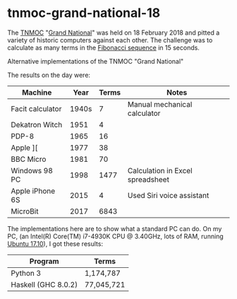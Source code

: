 # tnmoc-grand-national-18

The [TNMOC](http://www.tnmoc.org/) "[Grand National](http://www.tnmoc.org/news/news-releases/grand-digital-won-nine-year-old)" was held on 18 February 2018 and pitted a variety of historic computers against each other. The challenge was to calculate as many terms in the [Fibonacci sequence](https://en.wikipedia.org/wiki/Fibonacci_number) in 15 seconds. 

Alternative implementations of the TNMOC "Grand National"

The results on the day were:

| Machine | Year | Terms | Notes |
|---------|------|-------|-------|
| Facit calculator | 1940s | 7 | Manual mechanical calculator |
| Dekatron Witch | 1951 | 4 |  |
| PDP-8 | 1965 | 16 | |
| Apple ][ | 1977 | 38 |  |
| BBC Micro | 1981 | 70 |  |
| Windows 98 PC | 1998 | 1477 | Calculation in Excel spreadsheet |
| Apple iPhone 6S | 2015 | 4 | Used Siri voice assistant |
| MicroBit | 2017 | 6843 |  |

The implementations here are to show what a standard PC can do. On my PC, (an Intel(R) Core(TM) i7-4930K CPU @ 3.40GHz, lots of RAM, running [Ubuntu 17.10](https://www.ubuntu.com/desktop/1710)), I got these results:

| Program  | Terms |
|--------- |-------|
| Python 3 | 1,174,787 |
| Haskell (GHC 8.0.2) | 77,045,721 |





